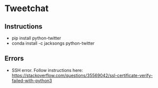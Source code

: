 # Tweetchat
## Instructions
 - pip install python-twitter
 - conda install -c jacksongs python-twitter

## Errors
 - SSH error. Follow instructions here: https://stackoverflow.com/questions/35569042/ssl-certificate-verify-failed-with-python3
 
